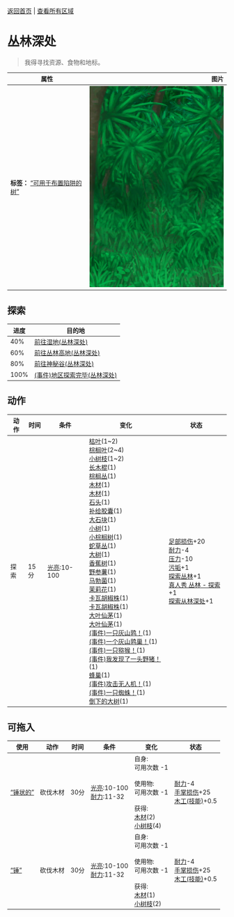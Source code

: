 [返回首页](index.md)   |  [查看所有区域](area.md)
# 丛林深处  
> 我得寻找资源、食物和地标。  
  
  属性  |   图片   
 ----  |  ----:   
 **标签：**	[“可用于布置陷阱的树”](tag_SnareCompatible.md)  |  ![](Sprite/DeepJungle.png)   
  
## 探索  
进度  |  目的地  
----  |  ----  
40%  |  [前往湿地(丛林深处)](Path_DeepJungleToWetlands.md)  
60%  |  [前往丛林高地(丛林深处)](Path_DeepJungleToJungleHighlands.md)  
80%  |  [前往神秘谷(丛林深处)](Path_DeepJungleToValley.md)  
100%  |  [(事件)地区探索完毕(丛林深处)](Event_DeepJungleExplored.md)  
## 动作  
动作  |  时间  |  条件  |  变化  |  状态  
----  |  ----  |  ----  |  ----  |  ----  
探索  |  15分  |  [光亮](Light.md):10-100  |  [枯叶](LeavesDry.md)(1~2)<br>[棕榈叶](PalmFronds.md)(2~4)<br>[小树枝](Sticks.md)(1~2)<br>[长木棍](StickLong.md)(1)<br>[棕榈丛](PalmBush.md)(1)<br>[木材](Wood.md)(1)<br>[木材](Wood.md)(1)<br>[石头](Stone.md)(1)<br>[补给胶囊](TV_SupplyCapsule.md)(1)<br>[大石块](StoneHeavy.md)(1)<br>[小树](SmallTree.md)(1)<br>[小棕榈树](SmallPalm.md)(1)<br>[蛇草丛](SnakegrassPatch.md)(1)<br>[大树](LargeTree.md)(1)<br>[香蕉树](BananaTree.md)(1)<br>[野参薯](YamPlant.md)(1)<br>[马勃菌](PuffballsPlant.md)(1)<br>[茉莉花](JasminePlant.md)(1)<br>[卡瓦胡椒株](KavaPlant.md)(1)<br>[卡瓦胡椒株](KavaPlant.md)(1)<br>[大叶仙茅](WeevilLily.md)(1)<br>[大叶仙茅](WeevilLily.md)(1)<br>[(事件)一只灰山鹑！](Event_PartridgeFight.md)(1)<br>[(事件)一个灰山鹑巢！](Event_PartridgeNest.md)(1)<br>[(事件)一只猕猴！](Event_MacaqueFight.md)(1)<br>[(事件)我发现了一头野猪！](Event_BoarFight.md)(1)<br>[蜂巢](Beehive.md)(1)<br>[(事件)攻击无人机！](Event_DroneFight.md)(1)<br>[(事件)一只蜘蛛！](Event_Spider.md)(1)<br>[倒下的大树](LargeTreeFelled.md)(1)  |  [足部损伤](FootDamage.md)+20<br>[耐力](Stamina.md)-4<br>[压力](Stress.md)-10<br>[污垢](Filth.md)+1<br>[探索丛林](Exploration_Jungle.md)+1<br>[真人秀 丛林 - 探索](TV_JungleExplore.md)+1<br>[探索从林深处](Exploration_DeepJungle.md)+1  
## 可拖入  
使用  |  动作  |  时间  |  条件  |  变化  |  状态  
----  |  ----  |  ----  |  ----  |  ----  |  ----  
[“锤状的”](tag_AxeAdv.md)  |  砍伐木材  |  30分  |  [光亮](Light.md):10-100<br>[耐力](Stamina.md):11-32  |  自身:<br>可用次数  -1<br><br>使用物:<br>可用次数  -1<br><br>获得:<br>[木材](Wood.md)(2)<br>[小树枝](Sticks.md)(4)<br>  |  [耐力](Stamina.md)-4<br>[手掌损伤](HandDamage.md)+25<br>[木工(技能)](Skill_Woodworking.md)+0.5  
[“锤”](tag_Axe.md)  |  砍伐木材  |  30分  |  [光亮](Light.md):10-100<br>[耐力](Stamina.md):11-32  |  自身:<br>可用次数  -1<br><br>使用物:<br>可用次数  -1<br><br>获得:<br>[木材](Wood.md)(1)<br>[小树枝](Sticks.md)(2)<br>  |  [耐力](Stamina.md)-4<br>[手掌损伤](HandDamage.md)+25<br>[木工(技能)](Skill_Woodworking.md)+0.5  
